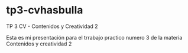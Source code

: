 # tp3-cvhasbulla
TP 3 CV - Contenidos y Creatividad 2

Esta es mi presentación para el trrabajo practico numero 3 de la materia Contenidos y creatividad 2
